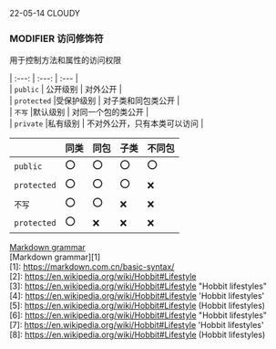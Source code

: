 22-05-14  CLOUDY  
### MODIFIER 访问修饰符  
用于控制方法和属性的访问权限


 | :---: | :---: | :--- |  
 | `public` | 公开级别 | 对外公开 |   
 | `protected` |受保护级别 | 对子类和同包类公开 |    
 | `不写` |默认级别 | 对同一个包的类公开 |   
 | `private` |私有级别 | 不对外公开，只有本类可以访问 |  
 
 | |同类 | 同包 | 子类 | 不同包 |  
 |--- | --- | --- | --- | --- | 
 |`public`  | :o: | :o: | :o: | :o: |    
 |`protected` | :o: | :o: | :o: | :x: |    
 |`不写` | :o: | :o: | :x: | :x: |    
 |`protected` | :o: | :x: | :x: | :x: |    
  







[Markdown grammar](https://markdown.com.cn/basic-syntax/)  
[Markdown grammar][1]  
[1]: <https://markdown.com.cn/basic-syntax/>  
[2]: https://en.wikipedia.org/wiki/Hobbit#Lifestyle  
[3]: https://en.wikipedia.org/wiki/Hobbit#Lifestyle "Hobbit lifestyles"  
[4]: https://en.wikipedia.org/wiki/Hobbit#Lifestyle 'Hobbit lifestyles'  
[5]: https://en.wikipedia.org/wiki/Hobbit#Lifestyle (Hobbit lifestyles)  
[6]: <https://en.wikipedia.org/wiki/Hobbit#Lifestyle> "Hobbit lifestyles"  
[7]: <https://en.wikipedia.org/wiki/Hobbit#Lifestyle> 'Hobbit lifestyles'  
[8]: <https://en.wikipedia.org/wiki/Hobbit#Lifestyle> (Hobbit lifestyles)  